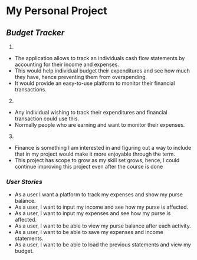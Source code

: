 # My Personal Project

## ***Budget Tracker***


1. 
-   The application allows to track an individuals cash flow statements by accounting for their income and expenses.
-   This would help individual budget their expenditures and see how much they have, hence preventing them from overspending. 
-   It would provide an easy-to-use platform to monitor their financial transactions. 

2.
- Any individual wishing to track their expenditures and financial transaction could use this. 
- Normally people who are earning and want to monitor their expenses.

3. 
- Finance is something I am interested in and figuring out a way to include that in my project would make it 
more enjoyable through the term.
- This project has scope to grow as my skill set grows, hence, I could continue improving this project even after 
the course is done
  


### *User Stories*

- As a user I want a platform to track my expenses and show my purse balance.
- As a user, I want to input my income and see how my purse is affected.
- As a user, I want to input my expenses and see how my purse is affected.
- As a user, I want to be able to view my purse balance after each activity.
- As a user, I want to be able to save my expenses and income statements.
- As a user, I want to be able to load the previous statements and view my budget.